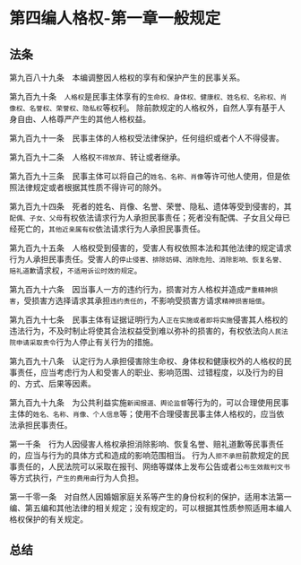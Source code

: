 # 第四编人格权-第一章一般规定

## 法条

第九百八十九条　本编调整因人格权的享有和保护产生的民事关系。

第九百九十条　`人格权`是民事主体享有的`生命权、身体权、健康权、姓名权、名称权、肖像权、名誉权、荣誉权、隐私权`等权利。
除前款规定的人格权外，自然人享有基于人身自由、人格尊严产生的其他人格权益。

第九百九十一条　民事主体的人格权受法律保护，任何组织或者个人不得侵害。

第九百九十二条　人格权`不得放弃`、转让或者继承。

第九百九十三条　民事主体可以将自己的`姓名、名称、肖像`等许可他人使用，但是依照法律规定或者根据其性质不得许可的除外。

第九百九十四条　死者的姓名、肖像、名誉、荣誉、隐私、遗体等受到侵害的，其`配偶、子女、父母`有权依法请求行为人承担民事责任；死者没有配偶、子女且父母已经死亡的，`其他近亲属有权`依法请求行为人承担民事责任。

第九百九十五条　人格权受到侵害的，受害人有权依照本法和其他法律的规定请求行为人承担民事责任。受害人的`停止侵害、排除妨碍、消除危险、消除影响、恢复名誉、赔礼道歉`请求权，`不适用诉讼时效的规定`。

第九百九十六条　因当事人一方的违约行为，损害对方人格权并造成`严重精神损害`，受损害方选择请求其承担`违约责任的`，不影响受损害方请求`精神损害赔偿`。

第九百九十七条　民事主体有证据证明行为人`正在实施或者即将实施`侵害其人格权的违法行为，不及时制止将使其合法权益受到难以弥补的损害的，有权依法向`人民法院申请采取责令`行为人停止有关行为的措施。

第九百九十八条　认定行为人承担侵害除生命权、身体权和健康权外的人格权的民事责任，应当考虑行为人和受害人的职业、影响范围、过错程度，以及行为的目的、方式、后果等因素。

第九百九十九条　为公共利益实施`新闻报道、舆论监督`等行为的，可以合理使用民事主体的`姓名、名称、肖像、个人信息`等；使用不合理侵害民事主体人格权的，应当依法承担民事责任。

第一千条　行为人因侵害人格权承担消除影响、恢复名誉、赔礼道歉等民事责任的，应当与行为的具体方式和造成的影响范围相当。
行为人`拒不承担`前款规定的民事责任的，人民法院可以采取在报刊、网络等媒体上发布公告或者`公布生效裁判文书`等方式执行，`产生的费用由`行为人负担。

第一千零一条　对自然人因婚姻家庭关系等产生的身份权利的保护，适用本法第一编、第五编和其他法律的相关规定；没有规定的，可以根据其性质参照适用本编人格权保护的有关规定。

## 总结


